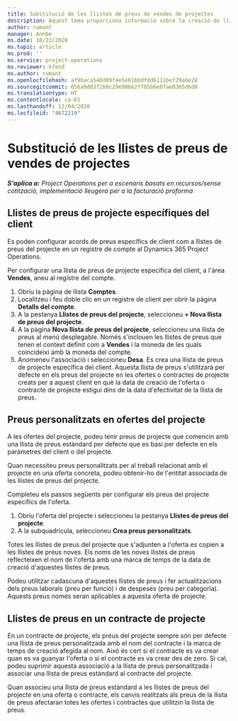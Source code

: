 ```yaml
---
title: Substitució de les llistes de preus de vendes de projectes
description: Aquest tema proporciona informació sobre la creació de llistes de preus de vendes personalitzades.
author: rumant
manager: Annbe
ms.date: 10/22/2020
ms.topic: article
ms.prod: ''
ms.service: project-operations
ms.reviewer: kfend
ms.author: rumant
ms.openlocfilehash: af9baca540d89f4e5e616bdfdd6111bef29abe28
ms.sourcegitcommit: 656a9d03f260c29e988e2ff05b6e07ae0365d6d0
ms.translationtype: HT
ms.contentlocale: ca-ES
ms.lasthandoff: 12/04/2020
ms.locfileid: "4672219"
---
```

# <a name="override-project-sales-price-lists"></a>Substitució de les llistes de preus de vendes de projectes

_**S'aplica a:** Project Operations per a escenaris basats en recursos/sense cotització, implementació lleugera per a la facturació proforma_

## <a name="customer-specific-project-price-lists"></a>Llistes de preus de projecte específiques del client

Es poden configurar acords de preus específics de client com a llistes de preus del projecte en un registre de compte al Dynamics 365 Project Operations.

Per configurar una llista de preus de projecte específica del client, a l'àrea **Vendes**, aneu al registre del compte.

1. Obriu la pàgina de llista **Comptes**.
2. Localitzeu i feu doble clic en un registre de client per obrir la pàgina **Detalls del compte**.
3. A la pestanya **Llistes de preus del projecte**, seleccioneu **+ Nova llista de preus del projecte**.
4. A la pàgina **Nova llista de preus del projecte**, seleccioneu una llista de preus al menú desplegable. Només s'inclouen les llistes de preus que tenen el context definit com a **Vendes** i la moneda de les quals coincideixi amb la moneda del compte.
5. Anomeneu l'associació i seleccioneu **Desa**. Es crea una llista de preus de projecte específica del client. Aquesta llista de preus s'utilitzarà per defecte en els preus del projecte en les ofertes o contractes de projecte creats per a aquest client en què la data de creació de l'oferta o contracte de projecte estigui dins de la data d'efectivitat de la llista de preus.

## <a name="custom-pricing-on-project-quotes"></a>Preus personalitzats en ofertes del projecte

A les ofertes del projecte, podeu tenir preus de projecte que comencin amb una llista de preus estàndard per defecte que es basi per defecte en els paràmetres del client o del projecte.

Quan necessiteu preus personalitzats per al treball relacionat amb el projecte en una oferta concreta, podeu obtenir-ho de l'entitat associada de les llistes de preus del projecte.

Completeu els passos següents per configurar els preus del projecte específics de l'oferta.

1. Obriu l'oferta del projecte i seleccioneu la pestanya **Llistes de preus del projecte**.
2. A la subquadrícula, seleccioneu **Crea preus personalitzats**.

Totes les llistes de preus del projecte que s'adjunten a l'oferta es copien a les llistes de preus noves. Els noms de les noves llistes de preus reflecteixen el nom de l'oferta amb una marca de temps de la data de creació d'aquestes llistes de preus.

Podeu utilitzar cadascuna d'aquestes llistes de preus i fer actualitzacions dels preus laborals (preu per funció) i de despeses (preu per categoria). Aquests preus només seran aplicables a aquesta oferta de projecte.

## <a name="price-lists-on-a-project-contract"></a>Llistes de preus en un contracte de projecte

En un contracte de projecte, els preus del projecte sempre són per defecte una llista de preus personalitzada amb el nom del contracte i la marca de temps de creació afegida al nom. Això és cert si el contracte es va crear quan es va guanyar l'oferta o si el contracte es va crear des de zero. Si cal, podeu suprimir aquesta associació a la llista de preus personalitzada i associar una llista de preus estàndard al contracte del projecte.

Quan associeu una llista de preus estàndard a les llistes de preus del projecte en una oferta o contracte, els canvis realitzats als preus de la llista de preus afectaran totes les ofertes i contractes que utilitzin la llista de preus.
